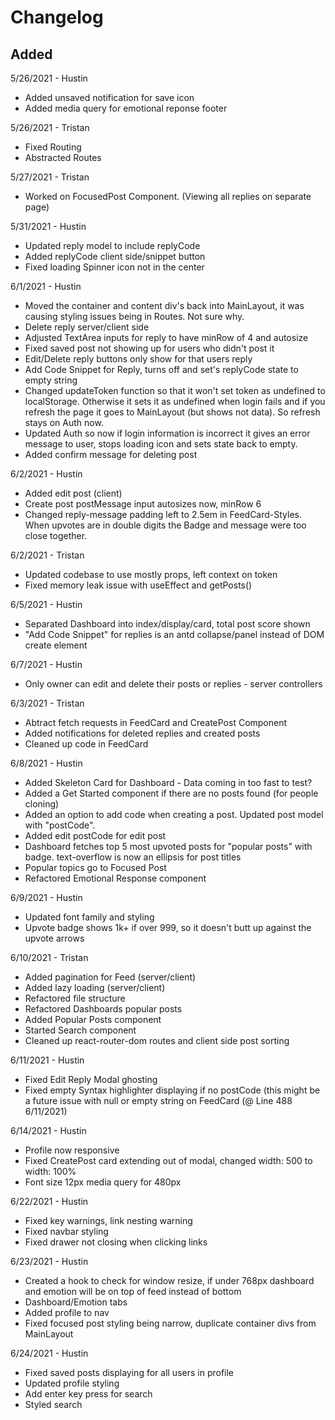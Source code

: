 # Changelog

## Added

5/26/2021 - Hustin

- Added unsaved notification for save icon
- Added media query for emotional reponse footer

5/26/2021 - Tristan

- Fixed Routing
- Abstracted Routes

5/27/2021 - Tristan

- Worked on FocusedPost Component. (Viewing all replies on separate page)

5/31/2021 - Hustin

- Updated reply model to include replyCode
- Added replyCode client side/snippet button
- Fixed loading Spinner icon not in the center

6/1/2021 - Hustin

- Moved the container and content div's back into MainLayout, it was causing styling issues being in Routes. Not sure why.
- Delete reply server/client side
- Adjusted TextArea inputs for reply to have minRow of 4 and autosize
- Fixed saved post not showing up for users who didn't post it
- Edit/Delete reply buttons only show for that users reply
- Add Code Snippet for Reply, turns off and set's replyCode state to empty string
- Changed updateToken function so that it won't set token as undefined to localStorage. Otherwise it sets it as undefined when login fails and if you refresh the page it goes to MainLayout (but shows not data). So refresh stays on Auth now.
- Updated Auth so now if login information is incorrect it gives an error message to user, stops loading icon and sets state back to empty.
- Added confirm message for deleting post

6/2/2021 - Hustin

- Added edit post (client)
- Create post postMessage input autosizes now, minRow 6
- Changed reply-message padding left to 2.5em in FeedCard-Styles. When upvotes are in double digits the Badge and message were too close together.

6/2/2021 - Tristan

- Updated codebase to use mostly props, left context on token
- Fixed memory leak issue with useEffect and getPosts()

6/5/2021 - Hustin

- Separated Dashboard into index/display/card, total post score shown
- "Add Code Snippet" for replies is an antd collapse/panel instead of DOM create element

6/7/2021 - Hustin

- Only owner can edit and delete their posts or replies - server controllers

6/3/2021 - Tristan

- Abtract fetch requests in FeedCard and CreatePost Component
- Added notifications for deleted replies and created posts
- Cleaned up code in FeedCard

6/8/2021 - Hustin

- Added Skeleton Card for Dashboard - Data coming in too fast to test?
- Added a Get Started component if there are no posts found (for people cloning)
- Added an option to add code when creating a post. Updated post model with "postCode".
- Added edit postCode for edit post
- Dashboard fetches top 5 most upvoted posts for "popular posts" with badge. text-overflow is now an ellipsis for post titles
- Popular topics go to Focused Post
- Refactored Emotional Response component

6/9/2021 - Hustin

- Updated font family and styling
- Upvote badge shows 1k+ if over 999, so it doesn't butt up against the upvote arrows

6/10/2021 - Tristan

- Added pagination for Feed (server/client)
- Added lazy loading (server/client)
- Refactored file structure
- Refactored Dashboards popular posts
- Added Popular Posts component
- Started Search component
- Cleaned up react-router-dom routes and client side post sorting

6/11/2021 - Hustin

- Fixed Edit Reply Modal ghosting
- Fixed empty Syntax highlighter displaying if no postCode (this might be a future issue with null or empty string on FeedCard (@ Line 488 6/11/2021)

6/14/2021 - Hustin

- Profile now responsive
- Fixed CreatePost card extending out of modal, changed width: 500 to width: 100%
- Font size 12px media query for 480px

6/22/2021 - Hustin

- Fixed key warnings, link nesting warning
- Fixed navbar styling
- Fixed drawer not closing when clicking links

6/23/2021 - Hustin

- Created a hook to check for window resize, if under 768px dashboard and emotion will be on top of feed instead of bottom
- Dashboard/Emotion tabs
- Added profile to nav
- Fixed focused post styling being narrow, duplicate container divs from MainLayout

6/24/2021 - Hustin

- Fixed saved posts displaying for all users in profile
- Updated profile styling
- Add enter key press for search
- Styled search
